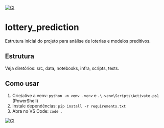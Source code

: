 [![CI](https://github.com/Ricardovalor/superloteria/actions/workflows/blank.yml/badge.svg)](https://github.com/Ricardovalor/superloteria/actions)

# lottery_prediction

Estrutura inicial do projeto para análise de loterias e modelos preditivos.

## Estrutura
Veja diretórios: src, data, notebooks, infra, scripts, tests.

## Como usar
1. Crie/ative a venv: `python -m venv .venv` e `.\.venv\Scripts\Activate.ps1` (PowerShell)
2. Instale dependências: `pip install -r requirements.txt`
3. Abra no VS Code: `code .`

[![CI](https://github.com/Ricardovalor/superloteria/actions/workflows/blank.yml/badge.svg)](https://github.com/Ricardovalor/superloteria/actions)


